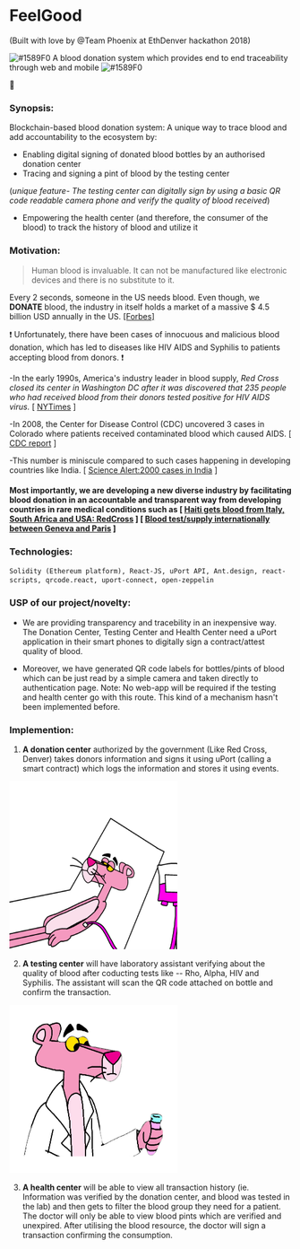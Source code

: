  # FeelGood

 (Built with love by @Team Phoenix at EthDenver hackathon 2018)
 
 
![#1589F0](https://placehold.it/15/1589F0/000000?text=+)  A blood donation system which provides end to end traceability through web and mobile ![#1589F0](https://placehold.it/15/1589F0/000000?text=+)
 
 :hospital:

### Synopsis:
Blockchain-based blood donation system: A unique way to trace blood and add accountability to the ecosystem by:
- Enabling digital signing of donated blood bottles by an authorised donation center
- Tracing and signing a pint of blood by the testing center

(*unique feature- The testing center can digitally sign by using a basic QR code readable camera phone and verify the quality of blood received*)
- Empowering the health center (and therefore, the consumer of the blood) to track the history of blood and utilize it

### Motivation:

> Human blood is invaluable. It can not be manufactured like electronic devices and there is no substitute to it. 

Every 2 seconds, someone in the US needs blood. Even though, we **DONATE** blood, the industry in itself holds a market of a massive $ 4.5 billion USD annually in the US. [ [Forbes] ](https://www.forbes.com/sites/erincarlyle/2012/06/27/blood-money-the-guys-who-trade-your-blood-for-profit/#27d29e7282e2) 

:heavy_exclamation_mark: Unfortunately, there have been cases of innocuous and malicious blood donation, which has led to diseases like HIV AIDS and Syphilis to patients accepting blood from donors. :heavy_exclamation_mark: 


-In the early 1990s, America's industry leader in blood supply, *Red Cross closed its center in Washington DC after it was discovered that 235 people who had received blood from their donors tested positive for HIV AIDS virus.* [ [NYTimes](http://www.nytimes.com/1991/07/07/business/all-about-blood-banks-a-multibillion-dollar-business-in-a-nonprofit-world.html?pagewanted=all) ] 

-In 2008, the Center for Disease Control (CDC) uncovered 3 cases in Colorado where patients received contaminated blood which caused AIDS.
[ [CDC report](https://www.cdc.gov/mmwr/preview/mmwrhtml/mm5941a3.htm) ]

-This number is miniscule compared to such cases happening in developing countries like India. [ [Science Alert:2000 cases in India](https://www.sciencealert.com/blood-transfusions-have-given-hiv-to-more-than-2-000-people-in-india) ]

#### Most importantly, we are developing a new diverse industry by facilitating blood donation in an accountable and transparent way from developing countries in rare medical conditions such as [ [Haiti gets blood from Italy, South Africa and USA: RedCross](http://www.redcross.org/news/article/Red-Cross-Working-across-Borders-to-Ensure-Haitis-Blood-Supply) ] [ [Blood test/supply internationally between Geneva and Paris](https://www.theatlantic.com/health/archive/2014/10/the-most-precious-blood-on-earth/381911/) ]

### Technologies:
```
Solidity (Ethereum platform), React-JS, uPort API, Ant.design, react-scripts, qrcode.react, uport-connect, open-zeppelin
```
### USP of our project/novelty:

- We are providing transparency and tracebility in an inexpensive way. The Donation Center, Testing Center and Health Center need a uPort application in their smart phones to digitally sign a contract/attest quality of blood.

- Moreover, we have generated QR code labels for bottles/pints of blood which can be just read by a simple camera and taken directly to authentication page. Note: No web-app will be required if the testing and health center go with this route. This kind of a mechanism hasn't been implemented before. 

### Implemention:

1. **A donation center** authorized by the government (Like Red Cross, Denver) takes donors information and signs it using uPort (calling a smart contract) which logs the information and stores it using events.
<img src="./public/donate_panther.png" width="300px" height="300px"/>



2. **A testing center** will have laboratory assistant verifying about the quality of blood after coducting tests like -- Rho, Alpha, HIV and Syphilis. The assistant will scan the QR code attached on bottle and confirm the transaction.
<img src="./public/transparent_pinkpanther.png" width="300px" height="300px"/>


3. **A health center** will be able to view all transaction history (ie. Information was verified by the donation center, and blood was tested in the lab) and then gets to filter the blood group they need for a patient. The doctor will only be able to view blood pints which are verified and unexpired. After utilising the blood resource, the doctor will sign a transaction confirming the consumption.
